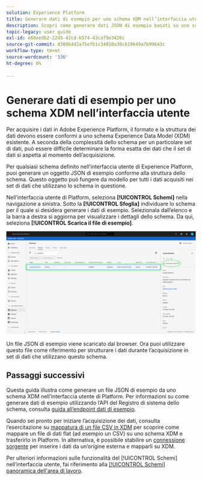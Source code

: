 ```yaml
---
solution: Experience Platform
title: Generare dati di esempio per uno schema XDM nell’interfaccia utente
description: Scopri come generare dati JSON di esempio basati su uno schema esistente nell’interfaccia utente di Adobe Experience Platform.
topic-legacy: user guide
exl-id: e60eedb2-2245-42cd-b574-43caf9e3426c
source-git-commit: d380b4d2a75efb1c34010a30c619649a7b99643c
workflow-type: tm+mt
source-wordcount: '336'
ht-degree: 0%

---
```


# Generare dati di esempio per uno schema XDM nell’interfaccia utente

Per acquisire i dati in Adobe Experience Platform, il formato e la struttura dei dati devono essere conformi a uno schema Experience Data Model (XDM) esistente. A seconda della complessità dello schema per un particolare set di dati, può essere difficile determinare la forma esatta dei dati che il set di dati si aspetta al momento dell’acquisizione.

Per qualsiasi schema definito nell’interfaccia utente di Experience Platform, puoi generare un oggetto JSON di esempio conforme alla struttura dello schema. Questo oggetto può fungere da modello per tutti i dati acquisiti nei set di dati che utilizzano lo schema in questione.

Nell’interfaccia utente di Platform, seleziona **[!UICONTROL Schemi]** nella navigazione a sinistra. Sotto la **[!UICONTROL Sfoglia]** individuare lo schema per il quale si desidera generare i dati di esempio. Selezionala dall’elenco e la barra a destra si aggiorna per visualizzare i dettagli dello schema. Da qui, seleziona **[!UICONTROL Scarica il file di esempio]**.

![](../images/ui/sample/sample-data.png)

Un file JSON di esempio viene scaricato dal browser. Ora puoi utilizzare questo file come riferimento per strutturare i dati durante l’acquisizione in set di dati che utilizzano questo schema.

## Passaggi successivi

Questa guida illustra come generare un file JSON di esempio da uno schema XDM nell’interfaccia utente di Platform. Per informazioni su come generare dati di esempio utilizzando l’API del Registro di sistema dello schema, consulta [guida all’endpoint dati di esempio](../api/sample-data.md).

Quando sei pronto per iniziare l’acquisizione dei dati, consulta l’esercitazione su [mappatura di un file CSV in XDM](../../ingestion/tutorials/map-csv/overview.md) per scoprire come mappare un file di dati flat (ad esempio un CSV) su uno schema XDM e trasferirlo in Platform. In alternativa, è possibile stabilire un [connessione sorgente](../../sources/home.md) per inserire i dati da un’origine esterna e mapparli su XDM.

Per ulteriori informazioni sulle funzionalità del [!UICONTROL Schemi] nell’interfaccia utente, fai riferimento alla [[!UICONTROL Schemi] panoramica dell&#39;area di lavoro](./overview.md).
